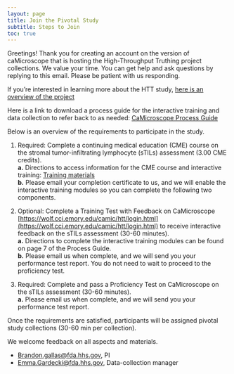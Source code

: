 ```yaml
---
layout: page
title: Join the Pivotal Study 
subtitle: Steps to Join
toc: true
---
```


Greetings! Thank you for creating an account on the version of caMicroscope that is hosting the High-Throughput Truthing project collections. We value your time. You can get help and ask questions by replying to this email. Please be patient with us responding.

If you’re interested in learning more about the HTT study, [here is an overview of the project](/../whatIsHTT.md)

Here is a link to download a process guide for the interactive training and data collection to refer back to as needed: [CaMicroscope Process Guide](/../training-2023/pdfs/caMicro-ProcessGuide-20230821.pdf)

Below is an overview of the requirements to participate in the study. 
1.	Required: Complete a continuing medical education (CME) course on the stromal tumor-infiltrating lymphocyte (sTILs) assessment (3.00 CME credits).  
  **a.**	Directions to access information for the CME course and interactive training: [Training materials](/../training-2023.md)  
  **b.**	Please email your completion certificate to us, and we will enable the interactive training modules so you can complete the following two components.  

2.	Optional: Complete a Training Test with Feedback on CaMicroscope [https://wolf.cci.emory.edu/camic/htt/login.html](https://wolf.cci.emory.edu/camic/htt/login.html) to receive interactive feedback on the sTILs assessment (30-60 minutes).  
  **a.**	Directions to complete the interactive training modules can be found on page 7 of the Process Guide.  
  **b.**	Please email us when complete, and we will send you your performance test report. You do not need to wait to proceed to the proficiency test.  
  
3.	Required: Complete and pass a Proficiency Test on CaMicroscope on the sTILs assessment (30-60 minutes).  
  **a.**	Please email us when complete, and we will send you your performance test report.

Once the requirements are satisfied, participants will be assigned pivotal study collections (30-60 min per collection).

We welcome feedback on all aspects and materials.
* Brandon.gallas@fda.hhs.gov, PI
* Emma.Gardecki@fda.hhs.gov, Data-collection manager

